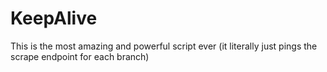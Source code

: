 # KeepAlive

This is the most amazing and powerful script ever (it literally just pings the scrape endpoint for each branch)
